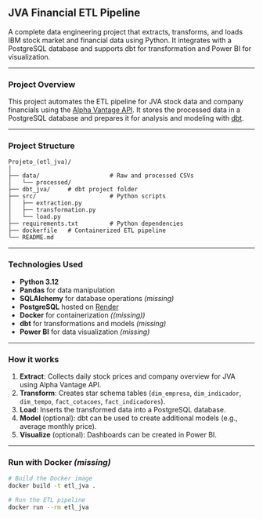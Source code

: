 ##  JVA Financial ETL Pipeline

A complete data engineering project that extracts, transforms, and loads IBM stock market and financial data using Python. It integrates with a PostgreSQL database and supports dbt for transformation and Power BI for visualization.

---

###  Project Overview

This project automates the ETL pipeline for JVA stock data and company financials using the [Alpha Vantage API](https://www.alphavantage.co/). It stores the processed data in a PostgreSQL database and prepares it for analysis and modeling with [dbt](https://www.getdbt.com/).

---

### Project Structure

```
Projeto_(etl_jva)/
│
├── data/                    # Raw and processed CSVs
│   └── processed/
├── dbt_jva/     # dbt project folder
├── src/                     # Python scripts
│   ├── extraction.py
│   ├── transformation.py
│   └── load.py
├── requirements.txt         # Python dependencies
├── dockerfile   # Containerized ETL pipeline
└── README.md
```

---

### Technologies Used

- **Python 3.12**
- **Pandas** for data manipulation
- **SQLAlchemy** for database operations *(missing)*
- **PostgreSQL** hosted on [Render](https://render.com/)
- **Docker** for containerization *((missing))*
- **dbt** for transformations and models *(missing)*
- **Power BI** for data visualization *(missing)*

---

###  How it works

1. **Extract**: Collects daily stock prices and company overview for JVA using Alpha Vantage API.
2. **Transform**: Creates star schema tables (`dim_empresa`, `dim_indicador`, `dim_tempo`, `fact_cotacoes`, `fact_indicadores`).
3. **Load**: Inserts the transformed data into a PostgreSQL database.
4. **Model** (optional): dbt can be used to create additional models (e.g., average monthly price).
5. **Visualize** (optional): Dashboards can be created in Power BI.

---

###  Run with Docker *(missing)*

```bash
# Build the Docker image
docker build -t etl_jva .

# Run the ETL pipeline
docker run --rm etl_jva
```
